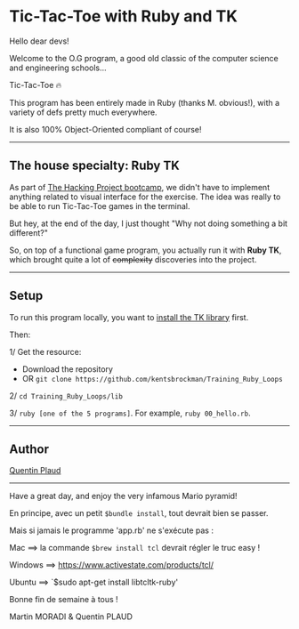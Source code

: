 # Tic-Tac-Toe with Ruby and TK

Hello dear devs!

Welcome to the O.G program, a good old classic of the computer science and engineering schools...

Tic-Tac-Toe 🔥

This program has been entirely made in Ruby (thanks M. obvious!), with a variety of defs pretty much everywhere.

It is also 100% Object-Oriented compliant of course!

---

## The house specialty: Ruby TK

As part of [The Hacking Project bootcamp](https://www.thehackingproject.org/), we didn't have to implement anything related to visual interface for the exercise. The idea was really to be able to run Tic-Tac-Toe games in the terminal.

But hey, at the end of the day, I just thought "Why not doing something a bit different?"

So, on top of a functional game program, you actually run it with **Ruby TK**, which brought quite a lot of ~~complexity~~ discoveries into the project.

---

## Setup

To run this program locally, you want to [install the TK library](https://tkdocs.com/tutorial/install.html) first.

Then:

1/ Get the resource:
  - Download the repository
  - OR `git clone https://github.com/kentsbrockman/Training_Ruby_Loops`

2/ `cd Training_Ruby_Loops/lib`

3/ `ruby [one of the 5 programs]`. For example, `ruby 00_hello.rb`.

---

## Author

[Quentin Plaud](https://github.com/kentsbrockman)

---

Have a great day, and enjoy the very infamous Mario pyramid!

En principe, avec un petit `$bundle install`, tout devrait bien se passer.

Mais si jamais le programme 'app.rb' ne s'exécute pas :

Mac ==> la commande `$brew install tcl` devrait régler le truc easy !

Windows ==> https://www.activestate.com/products/tcl/

Ubuntu ==> `$sudo apt-get install libtcltk-ruby'

Bonne fin de semaine à tous !

Martin MORADI & Quentin PLAUD
